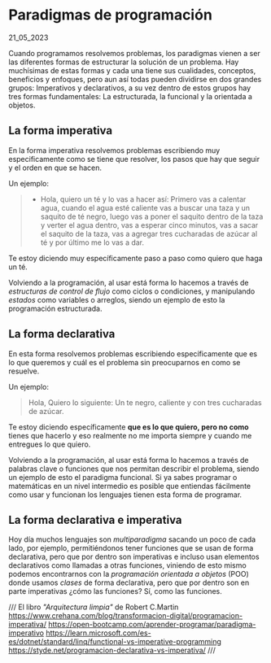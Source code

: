 # Paradigmas de programación
21_05_2023

Cuando programamos resolvemos problemas, los paradigmas vienen a ser las diferentes formas de estructurar la solución de un problema. Hay muchísimas de estas formas y cada una tiene sus cualidades, conceptos, beneficios y enfoques, pero aun así todas pueden dividirse en dos grandes grupos: Imperativos y declarativos, a su vez dentro de estos grupos hay tres formas fundamentales: La estructurada, la funcional y la orientada a objetos.

## La forma imperativa

En la forma imperativa resolvemos problemas escribiendo muy especificamente como se tiene que resolver, los pasos que hay que seguir y el orden en que se hacen.

Un ejemplo: 

> - Hola, quiero un té y lo vas a hacer así: Primero vas a calentar agua, cuando el agua esté caliente vas a buscar una taza y un saquito de té negro, luego vas a poner el saquito dentro de la taza y verter el agua dentro, vas a esperar cinco minutos, vas a sacar el saquito de la taza, vas a agregar tres cucharadas de azúcar al té y por último me lo vas a dar.

Te estoy diciendo muy específicamente paso a paso como quiero que haga un té. 

Volviendo a la programación, al usar está forma lo hacemos a través de *estructuras de control de flujo* como ciclos o condiciones, y manipulando *estados* como variables o arreglos, siendo un ejemplo de esto la programación estructurada.

## La forma declarativa

En esta forma resolvemos problemas escribiendo específicamente que es lo que queremos y cuál es el problema sin preocuparnos en como se resuelve.

Un ejemplo:

> Hola, Quiero lo siguiente: Un te negro, caliente y con tres cucharadas de azúcar.

Te estoy diciendo específicamente **que es lo que quiero, pero no como** tienes que hacerlo y eso realmente no me importa siempre y cuando me entregues lo que quiero. 

Volviendo a la programación, al usar está forma lo hacemos a través de palabras clave o funciones que nos permitan describir el problema, siendo un ejemplo de esto el paradigma funcional. Si ya sabes programar o matemáticas en un nivel intermedio es posible que entiendas fácilmente como usar y funcionan los lenguajes tienen esta forma de programar.

## La forma declarativa e imperativa

Hoy día muchos lenguajes son *multiparadigma* sacando un poco de cada lado, por ejemplo, permitiéndonos tener funciones que se usan de forma declarativa, pero que por dentro son imperativas e incluso usan elementos declarativos como llamadas a otras funciones, viniendo de esto mismo podemos encontrarnos con la *programación orientada a objetos* (POO) donde usamos *clases* de forma declarativa, pero que por dentro son en parte imperativas ¿cómo las funciones? Sí, como las funciones.

///
El libro *"Arquitectura limpia"* de Robert C.Martin
https://www.crehana.com/blog/transformacion-digital/programacion-imperativa/
https://open-bootcamp.com/aprender-programar/paradigma-imperativo
https://learn.microsoft.com/es-es/dotnet/standard/linq/functional-vs-imperative-programming
https://styde.net/programacion-declarativa-vs-imperativa/
///